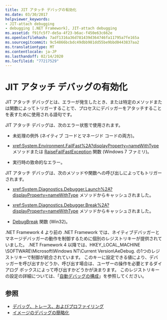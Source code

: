 ```yaml
---
title: JIT アタッチ デバッグの有効化
ms.date: 03/30/2017
helpviewer_keywords:
- JIT-attach debugging
- debugging [.NET Framework], JIT-attach debugging
ms.assetid: f91fc5f7-de5a-4f23-b6ac-f450e63c662e
ms.openlocfilehash: 7adf1316a36d781439d364746fa11795a7fe165a
ms.sourcegitcommit: 9c54866bcbdc49dbb981dd55be9bbd0443837aa2
ms.translationtype: MT
ms.contentlocale: ja-JP
ms.lasthandoff: 02/14/2020
ms.locfileid: "77217529"
---
```

# <a name="enabling-jit-attach-debugging"></a>JIT アタッチ デバッグの有効化
JIT アタッチ デバッグとは、エラーが発生したとき、または特定のメソッドまたは関数によってトリガーすることで、プロセスにデバッガーをアタッチすることを表すために使用される語句です。  
  
 JIT アタッチ デバッグは、次のエラー状態で使用されます。  
  
- 未処理の例外 (ネイティブ コードとマネージド コードの両方)。  
  
- <xref:System.Environment.FailFast%2A?displayProperty=nameWithType> メソッドまたは [RaiseFailFastException](/windows/win32/api/errhandlingapi/nf-errhandlingapi-raisefailfastexception) 関数 (Windows 7 ファミリ)。  
  
- 実行時の致命的なエラー。  
  
 JIT アタッチ デバッグは、次のメソッドや関数への呼び出しによってもトリガーされます。  
  
- <xref:System.Diagnostics.Debugger.Launch%2A?displayProperty=nameWithType> メソッドからキャッシュされました。  
  
- <xref:System.Diagnostics.Debugger.Break%2A?displayProperty=nameWithType> メソッドからキャッシュされました。  
  
- [DebugBreak](/windows/win32/api/debugapi/nf-debugapi-debugbreak) 関数 (Win32)。  
  
 .NET Framework 4 より前の .NET Framework では、ネイティブデバッガーとマネージデバッガーの動作を制御するために個別のレジストリキーが提供されていました。 .NET Framework 4 以降では、HKEY_LOCAL_MACHINE \SOFTWARE\Microsoft\Windows NT\Current Version\AeDebug. の1つのレジストリキーで制御が統合されています。 このキーに設定できる値により、デバッガーを呼び出すかどうか、呼び出す場合は、ユーザーの操作を必要とするダイアログ ボックスによって呼び出すかどうかが決まります。 このレジストリキーの設定の詳細については、「[自動デバッグの構成](/windows/win32/debug/configuring-automatic-debugging)」を参照してください。  
  
## <a name="see-also"></a>参照

- [デバッグ、トレース、およびプロファイリング](index.md)
- [イメージのデバッグの簡略化](making-an-image-easier-to-debug.md)
